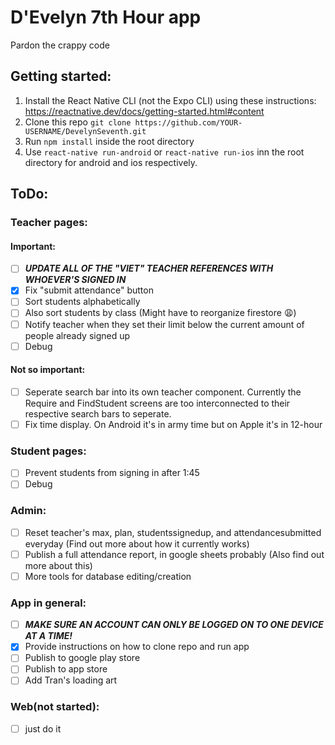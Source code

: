 # D'Evelyn 7th Hour app

Pardon the crappy code

## Getting started:
1. Install the React Native CLI (not the Expo CLI) using these instructions: https://reactnative.dev/docs/getting-started.html#content
2. Clone this repo ```git clone https://github.com/YOUR-USERNAME/DevelynSeventh.git```
3. Run ```npm install``` inside the root directory
4. Use ```react-native run-android``` or ```react-native run-ios``` inn the root directory for android and ios respectively.

## ToDo: 
### Teacher pages:
#### Important: 
- [ ] ***UPDATE ALL OF THE "VIET" TEACHER REFERENCES WITH WHOEVER'S SIGNED IN***
- [x] Fix "submit attendance" button
- [ ] Sort students alphabetically
- [ ] Also sort students by class (Might have to reorganize firestore :weary:)
- [ ] Notify teacher when they set their limit below the current amount of people already signed up
- [ ] Debug
#### Not so important:
- [ ] Seperate search bar into its own teacher component. Currently the Require and FindStudent screens are too interconnected to their respective search bars to seperate.
- [ ] Fix time display. On Android it's in army time but on Apple it's in 12-hour

### Student pages:
- [ ] Prevent students from signing in after 1:45
- [ ] Debug

### Admin:
- [ ] Reset teacher's max, plan, studentssignedup, and attendancesubmitted everyday (Find out more about how it currently works)
- [ ] Publish a full attendance report, in google sheets probably (Also find out more about this)
- [ ] More tools for database editing/creation

### App in general:
- [ ] ***MAKE SURE AN ACCOUNT CAN ONLY BE LOGGED ON TO ONE DEVICE AT A TIME!***
- [x] Provide instructions on how to clone repo and run app
- [ ] Publish to google play store
- [ ] Publish to app store
- [ ] Add Tran's loading art

### Web(not started):
- [ ] just do it
